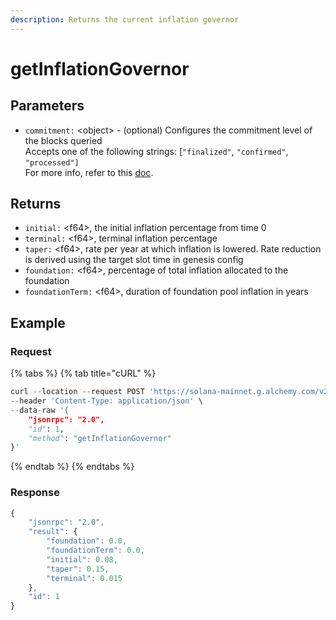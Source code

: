 ```yaml
---
description: Returns the current inflation governor
---
```


# getInflationGovernor

## Parameters

* `commitment:` \<object> - (optional) Configures the commitment level of the blocks queried\
  Accepts one of the following strings: \[`"finalized"`, `"confirmed"`, `"processed"]` \
  For more info, refer to this [doc](https://docs.solana.com/developing/clients/jsonrpc-api#configuring-state-commitment).

## Returns

* `initial:` \<f64>, the initial inflation percentage from time 0
* `terminal:` \<f64>, terminal inflation percentage
* `taper:` \<f64>, rate per year at which inflation is lowered. Rate reduction is derived using the target slot time in genesis config
* `foundation:` \<f64>, percentage of total inflation allocated to the foundation
* `foundationTerm:` \<f64>, duration of foundation pool inflation in years

## Example&#x20;

### Request

{% tabs %}
{% tab title="cURL" %}
```python
curl --location --request POST 'https://solana-mainnet.g.alchemy.com/v2/demo' \
--header 'Content-Type: application/json' \
--data-raw '{
    "jsonrpc": "2.0",
    "id": 1,
    "method": "getInflationGovernor"
}'
```
{% endtab %}
{% endtabs %}

### Response

```javascript
{
    "jsonrpc": "2.0",
    "result": {
        "foundation": 0.0,
        "foundationTerm": 0.0,
        "initial": 0.08,
        "taper": 0.15,
        "terminal": 0.015
    },
    "id": 1
}
```
